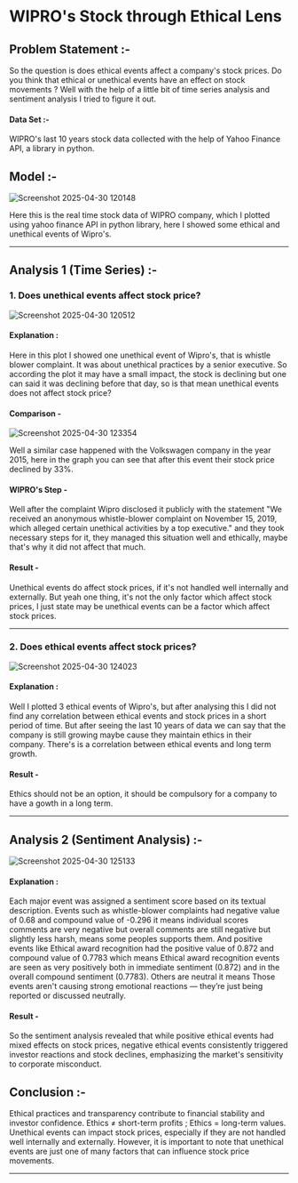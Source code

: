 # WIPRO's Stock through Ethical Lens

## Problem Statement :- 
So the question is does ethical events affect a company's stock prices. Do you think that ethical or unethical events have an effect on stock movements ? Well with the help of a little bit of time series analysis and sentiment analysis I tried to figure it out. 

#### Data Set :- 
WIPRO's last 10 years stock data collected with the help of Yahoo Finance API, a library in python.

## Model :- 
![Screenshot 2025-04-30 120148](https://github.com/user-attachments/assets/eca708bb-1986-4ee0-ab9e-90fe04da15b8) 

Here this is the real time stock data of WIPRO company, which I plotted using yahoo finance API in python library, here I showed some ethical and unethical events of Wipro's. 

---------------------------------------------------------------------------------------------------------------------------------------------------------------------------------------------------------------------

## Analysis 1 (Time Series) :- 

### 1. Does unethical events affect stock price? 
![Screenshot 2025-04-30 120512](https://github.com/user-attachments/assets/f808c0b6-79c8-44fb-9325-6edeba862fdf)
#### Explanation :
Here in this plot I showed one unethical event of Wipro's, that is whistle blower complaint. It was about  unethical practices by a senior executive. So according the plot it may have a small impact, the stock is declining but one can said it was declining before that day, so is that mean unethical events does not affect stock price? 
#### Comparison - 
![Screenshot 2025-04-30 123354](https://github.com/user-attachments/assets/e38c980c-6a25-4015-a62a-8ced67996d76) 

Well a similar case happened with the Volkswagen company in the year 2015, here in the graph you can see that after this event their stock price declined by 33%. 
#### WIPRO's Step -
Well after the complaint Wipro disclosed it publicly with the statement "We received an anonymous whistle-blower complaint on November 15, 2019, which alleged certain unethical activities by a top executive." and they took necessary steps for it, they managed this situation well and ethically,  maybe that's why it did not affect that much.

#### Result -
Unethical events do affect stock prices, if it's not handled well internally and externally. But yeah one thing, it's not the only factor which affect stock prices, I just state may be unethical events can be a factor which affect stock prices.

---------------------------------------------------------------------------------------------------------------------------------------------------------------------------------------------------------------------

###  2. Does ethical events affect stock prices?
![Screenshot 2025-04-30 124023](https://github.com/user-attachments/assets/918a6908-4acb-4e06-990f-ee2c73ce556f)
####  Explanation : 
Well I plotted 3 ethical events of Wipro's, but after analysing this I did not find any correlation between ethical events and stock prices in a short period of time. But after seeing the last 10 years of data we can say that the company is still growing maybe cause they maintain ethics in their company. There's is a correlation between ethical events and long term growth.

#### Result - 
Ethics should not be an option, it should be compulsory for a company to have a gowth in a long term.

---------------------------------------------------------------------------------------------------------------------------------------------------------------------------------------------------------------------

## Analysis 2 (Sentiment Analysis) :- 
![Screenshot 2025-04-30 125133](https://github.com/user-attachments/assets/6f5fdd79-7c3b-4633-8704-df1d46f6cc86)

#### Explanation :
Each major event was assigned a sentiment score based on its textual description. Events such as whistle-blower complaints had negative value of 0.68 and compound value of  -0.296 it means individual scores comments are very negative but overall comments are still negative but slightly less harsh, means some peoples supports them.
And positive events like Ethical award recognition had the positive value of 0.872 and compound value of 0.7783 which means Ethical award recognition  events are seen as very positively both in immediate sentiment (0.872) and in the overall compound sentiment (0.7783).
Others are neutral it means Those events aren't causing strong emotional reactions — they’re just being reported or discussed neutrally.

#### Result - 
So the sentiment analysis revealed that while positive ethical events had mixed effects on stock prices, negative ethical events consistently triggered investor reactions and stock declines, emphasizing the market's sensitivity to corporate misconduct.


## Conclusion :- 
Ethical practices and transparency contribute to financial stability and investor confidence.
Ethics ≠ short-term profits ; Ethics =  long-term values. Unethical events can impact stock prices, especially if they are not handled well internally and externally. However, it is important to note that unethical events are just one of many factors that can influence stock price movements. 

---------------------------------------------------------------------------------------------------------------------------------------------------------------------------------------------------------------------



